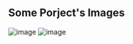 ## Some Porject's Images
![image](https://user-images.githubusercontent.com/101570543/218335550-5ff13f30-1842-4993-ba34-c775d18af744.png)
![image](https://user-images.githubusercontent.com/101570543/218335577-5978c01b-5938-47f2-8a10-b0b7b33eced3.png)
